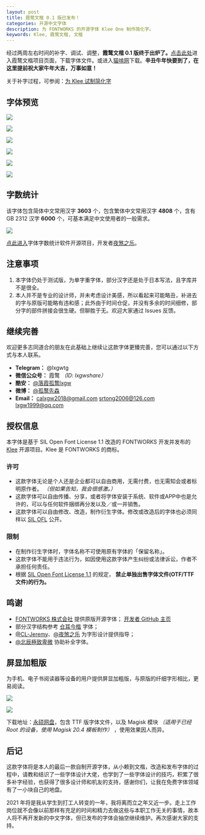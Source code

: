 ```yaml
---
layout: post
title: 霞鹜文楷 0.1 版已发布！
categories: 开源中文字体
description: 为 FONTWORKS 的开源字体 Klee One 制作简化字。
keywords: Klee, 霞鹜文楷, 文楷
---
```


经过两周左右时间的补字、调试、调整，**霞鹜文楷 0.1 版终于出炉了。**[点击此处](https://github.com/lxgw/LxgwWenKai/)进入霞鹜文楷项目页面，下载字体文件。或进入[猫啃网](https://www.maoken.com/freefonts/9704.html)下载。**辛丑牛年快要到了，在这里提前祝大家牛年大吉，万事如意！**

关于补字过程，可参阅：[为 Klee 试制简化字](https://lxgw.github.io/2021/01/28/Klee-Simpchin/)

## 字体预览

![](\images\posts\lxgw-wenkai-release\wenkai-1.png)

![](\images\posts\lxgw-wenkai-release\wenkai-2.png)

![](\images\posts\lxgw-wenkai-release\wenkai-3.png)

![](\images\posts\lxgw-wenkai-release\wenkai-4.png)

![](\images\posts\lxgw-wenkai-release\wenkai-5.png)

![](\images\posts\lxgw-wenkai-release\wenkai-6.png)

## 字数统计

该字体包含简体中文常用汉字 **3603** 个，包含繁体中文常用汉字 **4808** 个，含有 GB 2312 汉字 **6000** 个，可基本满足中文使用者的一般需求。

![](\images\posts\lxgw-wenkai-release\wenkai-count.png)

[点此进入](https://github.com/NightFurySL2001/CJK-character-count)字体字数统计软件开源项目，开发者[夜煞之乐](https://github.com/NightFurySL2001)。

## 注意事项

1. 本字体仍处于测试版，为单字重字体，部分汉字还是处于日本写法，且字库并不是很全。 
2. 本人并不是专业的设计师，并未考虑设计美感，所以看起来可能略丑，补进去的字与原版可能略有违和感；此外由于时间仓促，并没有多余的时间细修，部分字的部件拼接会很生硬。但聊胜于无。欢迎大家通过 Issues 反馈。

## 继续完善

欢迎更多志同道合的朋友在此基础上继续让这款字体更臻完善，您可以通过以下方式与本人联系。

- **Telegram：** @lxgwtg
- **微信公众号：** 霞鹜 *（ID: lxgwshare）*
- **酷安：** [@落霞孤鹜lxgw](https://www.coolapk.com/u/633884)
- **微博：** [@孤鹜先森](https://weibo.com/6624339726)
- **Email：** calxgw2018@gmail.com srtong2006@126.com lxgw1999@qq.com

## 授权信息

本字体是基于 SIL Open Font License 1.1 改造的 FONTWORKS 开发并发布的 [Klee](https://github.com/fontworks-fonts/Klee) 开源项目。Klee 是 FONTWORKS 的商标。

### 许可

- 这款字体无论是个人还是企业都可以自由商用，无需付费，也无需知会或者标明原作者。 *（但如果告知，我会很感激。）*
- 这款字体可以自由传播、分享，或者将字体安装于系统、软件或APP中也是允许的，可以与任何软件捆绑再分发以及／或一并销售。
- 这款字体可以自由修改、改造，制作衍生字体。修改或改造后的字体也必须同样以 [SIL OFL](https://scripts.sil.org/OFL) 公开。

### 限制

- 在制作衍生字体时，字体名称不可使用原有字体的「保留名称」。
- 这款字体不能用于违法行为，如因使用这款字体产生纠纷或法律诉讼，作者不承担任何责任。
- 根据 [SIL Open Font License 1.1](https://scripts.sil.org/OFL) 的规定， **禁止单独出售字体文件(OTF/TTF文件)的行为。**

## 鸣谢

- [FONTWORKS 株式会社](fontworks.co.jp) 提供原版开源字体； [开发者 GitHub 主页](https://github.com/fontworks-fonts/)
- 部分汉字结构参考 [仓耳今楷](http://tsanger.cn/product) 字体；
- [@CL-Jeremy](https://github.com/CL-Jeremy)、[@夜煞之乐](https://github.com/NightFurySL2001) 为字形设计提供指导；
- [@北辰極致卑微](https://weibo.com/u/5327681980?) 协助补全字体。

## 屏显加粗版

为手机、电子书阅读器等设备的用户提供屏显加粗版，与原版的纤细字形相比，更易阅读。

![](\images\posts\lxgw-wenkai-release\wenkai-scrshot-1.jpg)

![](\images\posts\lxgw-wenkai-release\wenkai-scrshot-2.jpg)

下载地址：[永硕网盘](http://lxgw.ys168.com)，包含 TTF 版字体文件，以及 Magisk 模块 *（适用于已经 Root 的设备，使用 Magisk 20.4 模板制作）* ，使用效果因人而异。

## 后记

这款字体将是本人的最后一款自制开源字体，从小赖到文楷，改造和发布字体的过程中，请教和结识了一些字体设计大佬，也学到了一些字体设计的技巧，积累了很多补字经验，也获得了很多设计师和机友的支持，感谢你们，让我在免费字体领域有了一小块自己的地盘。

2021 年将是我从学生到打工人转变的一年，我将离而立之年又近一步。走上工作岗位就不会像以前那样有充足的时间和精力去做这些与本职工作无关的事情，故本人将不再开发新的中文字体，但已发布的字体会抽空继续维护。再次感谢大家的支持。